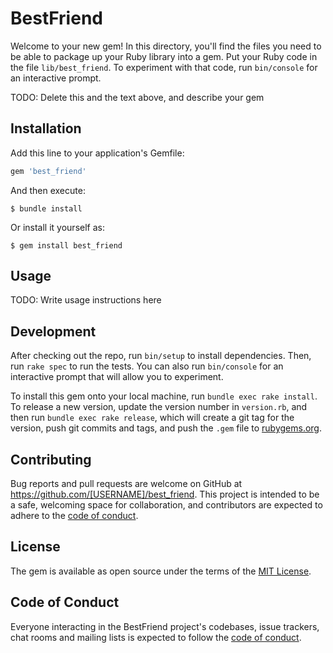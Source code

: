 # BestFriend

Welcome to your new gem! In this directory, you'll find the files you need to be able to package up your Ruby library into a gem. Put your Ruby code in the file `lib/best_friend`. To experiment with that code, run `bin/console` for an interactive prompt.

TODO: Delete this and the text above, and describe your gem

## Installation

Add this line to your application's Gemfile:

```ruby
gem 'best_friend'
```

And then execute:

    $ bundle install

Or install it yourself as:

    $ gem install best_friend

## Usage

TODO: Write usage instructions here

## Development

After checking out the repo, run `bin/setup` to install dependencies. Then, run `rake spec` to run the tests. You can also run `bin/console` for an interactive prompt that will allow you to experiment.

To install this gem onto your local machine, run `bundle exec rake install`. To release a new version, update the version number in `version.rb`, and then run `bundle exec rake release`, which will create a git tag for the version, push git commits and tags, and push the `.gem` file to [rubygems.org](https://rubygems.org).

## Contributing

Bug reports and pull requests are welcome on GitHub at https://github.com/[USERNAME]/best_friend. This project is intended to be a safe, welcoming space for collaboration, and contributors are expected to adhere to the [code of conduct](https://github.com/[USERNAME]/best_friend/blob/master/CODE_OF_CONDUCT.md).


## License

The gem is available as open source under the terms of the [MIT License](https://opensource.org/licenses/MIT).

## Code of Conduct

Everyone interacting in the BestFriend project's codebases, issue trackers, chat rooms and mailing lists is expected to follow the [code of conduct](https://github.com/[USERNAME]/best_friend/blob/master/CODE_OF_CONDUCT.md).
